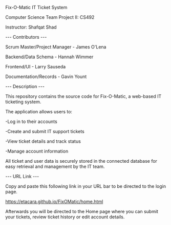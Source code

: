 Fix-O-Matic IT Ticket System

Computer Science Team Project II: CS492

Instructor: Shafqat Shad

--- Contributors ---

Scrum Master/Project Manager - James O'Lena

Backend/Data Schema - Hannah Wimmer

Frontend/UI - Larry Sauseda

Documentation/Records - Gavin Yount

--- Description ---

This repository contains the source code for Fix-O-Matic, a web-based IT ticketing system.

The application allows users to:

  -Log in to their accounts

  -Create and submit IT support tickets

  -View ticket details and track status

  -Manage account information

All ticket and user data is securely stored in the connected database for easy retrieval and management by the IT team.

--- URL Link ---

Copy and paste this following link in your URL bar to be directed to the login page.

  https://etacara.github.io/FixOMatic/home.html

Afterwards you will be directed to the Home page where you can submit your tickets, review ticket history or edit account details.
